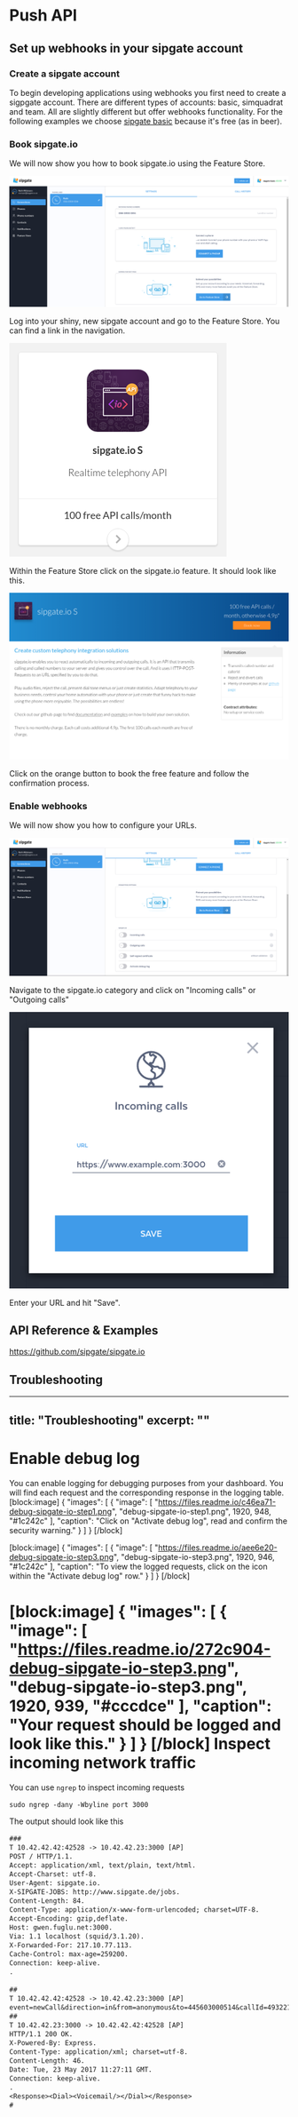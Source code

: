 # Push API

## Set up webhooks in your sipgate account

### Create a sipgate account

To begin developing applications using webhooks you first need to create a sigpgate account. There are different types of accounts: basic, simquadrat and team. All are slightly different but offer webhooks functionality. For the following examples we choose [sipgate basic](https://www.sipgatebasic.co.uk) because it's free (as in beer).

### Book sipgate.io

We will now show you how to book sipgate.io using the Feature Store.

![Book sipgate.io](./img/configure-sipgate-io-step1.png)

Log into your shiny, new sipgate account and go to the Feature Store. You can find a link in the navigation.

![Within the Feature Store click on the sipgate.io feature. It should look like this.](./img/configure-sipgate-io-step2.png)

Within the Feature Store click on the sipgate.io feature. It should look like this.

![Click on the orange button to book the free feature and follow the confirmation process.](./img/configure-sipgate-io-step3.png)

Click on the orange button to book the free feature and follow the confirmation process.

### Enable webhooks

We will now show you how to configure your URLs.

![Navigate to the sipgate.io category and click on "Incoming calls" or "Outgoing calls".](./img/configure-sipgate-io-step4.png)

Navigate to the sipgate.io category and click on "Incoming calls" or "Outgoing calls"

![Enter your URL and hit "Save".](./img/configure-sipgate-io-step5.png)

Enter your URL and hit "Save".


## API Reference & Examples

https://github.com/sipgate/sipgate.io

## Troubleshooting

---
title: "Troubleshooting"
excerpt: ""
---
Enable debug log
==============

You can enable logging for debugging purposes from your dashboard. You will find each request and the corresponding response in the logging table.
[block:image]
{
  "images": [
    {
      "image": [
        "https://files.readme.io/c46ea71-debug-sipgate-io-step1.png",
        "debug-sipgate-io-step1.png",
        1920,
        948,
        "#1c242c"
      ],
      "caption": "Click on \"Activate debug log\", read and confirm the security warning."
    }
  ]
}
[/block]

[block:image]
{
  "images": [
    {
      "image": [
        "https://files.readme.io/aee6e20-debug-sipgate-io-step3.png",
        "debug-sipgate-io-step3.png",
        1920,
        946,
        "#1c242c"
      ],
      "caption": "To view the logged requests, click on the icon within the \"Activate debug log\" row."
    }
  ]
}
[/block]

[block:image]
{
  "images": [
    {
      "image": [
        "https://files.readme.io/272c904-debug-sipgate-io-step3.png",
        "debug-sipgate-io-step3.png",
        1920,
        939,
        "#cccdce"
      ],
      "caption": "Your request should be logged and look like this."
    }
  ]
}
[/block]
Inspect incoming network traffic
========================

You can use `ngrep` to inspect incoming requests 
```shell
sudo ngrep -dany -Wbyline port 3000
```

The output should look like this
```
###
T 10.42.42.42:42528 -> 10.42.42.23:3000 [AP]
POST / HTTP/1.1.
Accept: application/xml, text/plain, text/html.
Accept-Charset: utf-8.
User-Agent: sipgate.io.
X-SIPGATE-JOBS: http://www.sipgate.de/jobs.
Content-Length: 84.
Content-Type: application/x-www-form-urlencoded; charset=UTF-8.
Accept-Encoding: gzip,deflate.
Host: gwen.fuglu.net:3000.
Via: 1.1 localhost (squid/3.1.20).
X-Forwarded-For: 217.10.77.113.
Cache-Control: max-age=259200.
Connection: keep-alive.
.

##
T 10.42.42.42:42528 -> 10.42.42.23:3000 [AP]
event=newCall&direction=in&from=anonymous&to=445603000514&callId=4932215337270853042
##
T 10.42.42.23:3000 -> 10.42.42.42:42528 [AP]
HTTP/1.1 200 OK.
X-Powered-By: Express.
Content-Type: application/xml; charset=utf-8.
Content-Length: 46.
Date: Tue, 23 May 2017 11:27:11 GMT.
Connection: keep-alive.
.
<Response><Dial><Voicemail/></Dial></Response>
#
``` 
